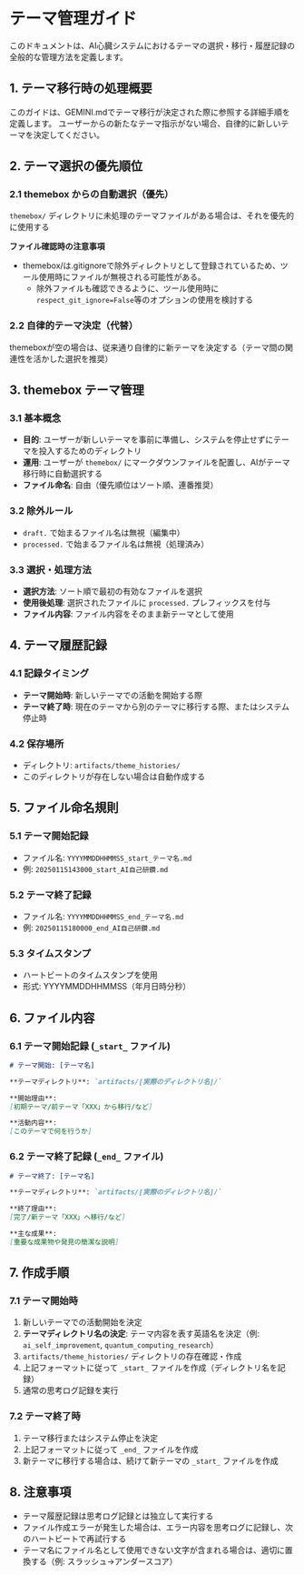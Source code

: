 # テーマ管理ガイド

このドキュメントは、AI心臓システムにおけるテーマの選択・移行・履歴記録の全般的な管理方法を定義します。

## 1. テーマ移行時の処理概要

このガイドは、GEMINI.mdでテーマ移行が決定された際に参照する詳細手順を定義します。
ユーザーからの新たなテーマ指示がない場合、自律的に新しいテーマを決定してください。

## 2. テーマ選択の優先順位

### 2.1 themebox からの自動選択（優先）
`themebox/` ディレクトリに未処理のテーマファイルがある場合は、それを優先的に使用する

**ファイル確認時の注意事項**
* themebox/は.gitignoreで除外ディレクトリとして登録されているため、ツール使用時にファイルが無視される可能性がある。
  * 除外ファイルも確認できるように、ツール使用時に`respect_git_ignore=False`等のオプションの使用を検討する

### 2.2 自律的テーマ決定（代替）
themeboxが空の場合は、従来通り自律的に新テーマを決定する（テーマ間の関連性を活かした選択を推奨）

## 3. themebox テーマ管理

### 3.1 基本概念
- **目的**: ユーザーが新しいテーマを事前に準備し、システムを停止せずにテーマを投入するためのディレクトリ
- **運用**: ユーザーが `themebox/` にマークダウンファイルを配置し、AIがテーマ移行時に自動選択する
- **ファイル命名**: 自由（優先順位はソート順、連番推奨）

### 3.2 除外ルール
- `draft.` で始まるファイル名は無視（編集中）
- `processed.` で始まるファイル名は無視（処理済み）

### 3.3 選択・処理方法
- **選択方法**: ソート順で最初の有効なファイルを選択
- **使用後処理**: 選択されたファイルに `processed.` プレフィックスを付与
- **ファイル内容**: ファイル内容をそのまま新テーマとして使用

## 4. テーマ履歴記録

### 4.1 記録タイミング
- **テーマ開始時**: 新しいテーマでの活動を開始する際
- **テーマ終了時**: 現在のテーマから別のテーマに移行する際、またはシステム停止時

### 4.2 保存場所
- ディレクトリ: `artifacts/theme_histories/`
- このディレクトリが存在しない場合は自動作成する

## 5. ファイル命名規則

### 5.1 テーマ開始記録
- ファイル名: `YYYYMMDDHHMMSS_start_テーマ名.md`
- 例: `20250115143000_start_AI自己研鑽.md`

### 5.2 テーマ終了記録
- ファイル名: `YYYYMMDDHHMMSS_end_テーマ名.md`
- 例: `20250115180000_end_AI自己研鑽.md`

### 5.3 タイムスタンプ
- ハートビートのタイムスタンプを使用
- 形式: YYYYMMDDHHMMSS（年月日時分秒）

## 6. ファイル内容

### 6.1 テーマ開始記録 (`_start_` ファイル)

```markdown
# テーマ開始: [テーマ名]

**テーマディレクトリ**: `artifacts/[実際のディレクトリ名]/`

**開始理由**: 
[初期テーマ/前テーマ「XXX」から移行/など]

**活動内容**: 
[このテーマで何を行うか]
```

### 6.2 テーマ終了記録 (`_end_` ファイル)

```markdown
# テーマ終了: [テーマ名]

**テーマディレクトリ**: `artifacts/[実際のディレクトリ名]/`

**終了理由**: 
[完了/新テーマ「XXX」へ移行/など]

**主な成果**: 
[重要な成果物や発見の簡潔な説明]
```

## 7. 作成手順

### 7.1 テーマ開始時
1. 新しいテーマでの活動開始を決定
2. **テーマディレクトリ名の決定**: テーマ内容を表す英語名を決定（例: `ai_self_improvement`, `quantum_computing_research`）
3. `artifacts/theme_histories/` ディレクトリの存在確認・作成
4. 上記フォーマットに従って `_start_` ファイルを作成（ディレクトリ名を記録）
5. 通常の思考ログ記録を実行

### 7.2 テーマ終了時
1. テーマ移行またはシステム停止を決定
2. 上記フォーマットに従って `_end_` ファイルを作成
3. 新テーマに移行する場合は、続けて新テーマの `_start_` ファイルを作成

## 8. 注意事項

- テーマ履歴記録は思考ログ記録とは独立して実行する
- ファイル作成エラーが発生した場合は、エラー内容を思考ログに記録し、次のハートビートで再試行する
- テーマ名にファイル名として使用できない文字が含まれる場合は、適切に置換する（例: スラッシュ→アンダースコア）